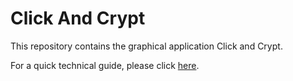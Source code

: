 # Click And Crypt

This repository contains the graphical application Click and Crypt.

For a quick technical guide, please click [here](doc/dev.md).

